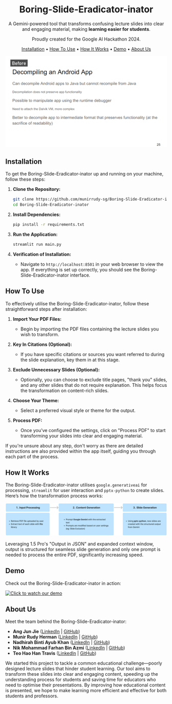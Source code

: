 <div align="center">

# Boring-Slide-Eradicator-inator

A Gemini-powered tool that transforms confusing lecture slides into clear and engaging material, making **learning easier for students**.

Proudly created for the Google AI Hackathon 2024.

[Installation](#installation) •
[How To Use](#how-to-use) •
[How It Works](#how-it-works) •
[Demo](#demo) •
[About Us](#about-us)

![Before and After Slides](beforeafter.gif)

</div>

## Installation

To get the Boring-Slide-Eradicator-inator up and running on your machine, follow these steps:

1. **Clone the Repository:**
     ```bash
     git clone https://github.com/munirrudy-sg/Boring-Slide-Eradicator-inator.git
     cd Boring-Slide-Eradicator-inator
     ```

2. **Install Dependencies:**
     ```bash
     pip install -r requirements.txt
     ```

3. **Run the Application:**
     ```bash
     streamlit run main.py
     ```

4. **Verification of Installation:**
   - Navigate to `http://localhost:8501` in your web browser to view the app. If everything is set up correctly, you should see the Boring-Slide-Eradicator-inator interface.

## How To Use

To effectively utilise the Boring-Slide-Eradicator-inator, follow these straightforward steps after installation:

1. **Import Your PDF Files:**
   - Begin by importing the PDF files containing the lecture slides you wish to transform.

2. **Key In Citations (Optional):**
   - If you have specific citations or sources you want referred to during the slide explanation, key them in at this stage.

3. **Exclude Unnecessary Slides (Optional):**
   - Optionally, you can choose to exclude title pages, "thank you" slides, and any other slides that do not require explanation. This helps focus the transformation on content-rich slides.

4. **Choose Your Theme:**
   - Select a preferred visual style or theme for the output. 

5. **Process PDF:**
   - Once you’ve configured the settings, click on "Process PDF" to start transforming your slides into clear and engaging material.

If you're unsure about any step, don't worry as there are detailed instructions are also provided within the app itself, guiding you through each part of the process.

## How It Works

The Boring-Slide-Eradicator-inator utilises `google.generativeai` for processing, `streamlit` for user interaction and `pptx-python` to create slides. Here’s how the transformation process works:

![Flowchart of App](flowchart.png)

Leveraging 1.5 Pro's "Output in JSON" and expanded context window, output is structured for seamless slide generation and only one prompt is needed to process the entire PDF, significantly increasing speed.

## Demo
Check out the Boring-Slide-Eradicator-inator in action:

[![Click to watch our demo](https://i.ytimg.com/vi/Ju8Hr50Ckwk/hqdefault.jpg?sqp=-oaymwEcCNACELwBSFXyq4qpAw4IARUAAIhCGAFwAcABBg==&rs=AOn4CLCH_waauRiNLUSuoXpVDCW0UoxerQ)](https://www.youtube.com/watch?v=Ju8Hr50Ckwk)

## About Us

Meet the team behind the Boring-Slide-Eradicator-inator:

- **Ang Jun Jie** ([LinkedIn](https://www.linkedin.com/in/ang-jun-jie-49a827174/) | [GitHub](https://github.com/buppanasu))
- **Munir Rudy Herman** ([LinkedIn](https://www.linkedin.com/in/munirrudy) | [GitHub](https://github.com/munirrudy-sg/))
- **Nadhirah Binti Ayub Khan** ([LinkedIn](https://www.linkedin.com/in/nadhirah-binti-ayub-khan-6460b4163/) | [GitHub](https://github.com/nadhirah5))
- **Nik Mohammad Farhan Bin Azmi** ([LinkedIn](https://www.linkedin.com/in/farhanazmi0017/) | [GitHub](https://github.com/farhanazmiCS))
- **Teo Hao Han Travis** ([LinkedIn](https://www.linkedin.com/in/travis-teo-hao-han/) | [GitHub](https://github.com/Tthh123))

We started this project to tackle a common educational challenge—poorly designed lecture slides that hinder student learning. Our tool aims to transform these slides into clear and engaging content, speeding up the understanding process for students and saving time for educators who need to optimise their presentations. By improving how educational content is presented, we hope to make learning more efficient and effective for both students and professors.
